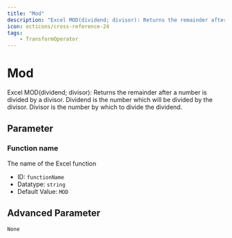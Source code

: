 ```yaml
---
title: "Mod"
description: "Excel MOD(dividend; divisor): Returns the remainder after a number is divided by a divisor. Dividend is the number which will be divided by the divisor. Divisor is the number by which to divide the dividend."
icon: octicons/cross-reference-24
tags: 
    - TransformOperator
---
```

# Mod
<!-- This file was generated - DO NOT CHANGE IT MANUALLY -->



Excel MOD(dividend; divisor): Returns the remainder after a number is divided by a divisor. Dividend is the number which will be divided by the divisor. Divisor is the number by which to divide the dividend.

## Parameter

### Function name

The name of the Excel function

- ID: `functionName`
- Datatype: `string`
- Default Value: `MOD`





## Advanced Parameter

`None`